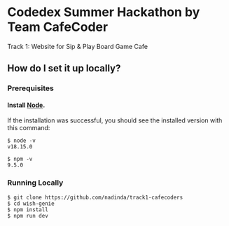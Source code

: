 # Codedex Summer Hackathon by Team CafeCoder

Track 1: Website for Sip & Play Board Game Cafe

## How do I set it up locally?

### Prerequisites

#### Install [Node](https://nodejs.org/en/).

If the installation was successful, you should see the installed version with this command:

    $ node -v
    v18.15.0

    $ npm -v
    9.5.0

### Running Locally

    $ git clone https://github.com/nadinda/track1-cafecoders
    $ cd wish-genie
    $ npm install
    $ npm run dev
